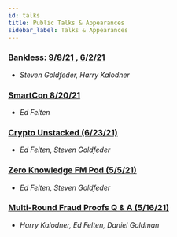 ```yaml
---
id: talks
title: Public Talks & Appearances
sidebar_label: Talks & Appearances
---
```


### Bankless: [9/8/21 ](https://www.youtube.com/watch?v=W33LtejihY8&t=536s), [6/2/21](https://youtu.be/Bv2oKuOg86g?t=735)

- _Steven Goldfeder, Harry Kalodner_

### [SmartCon 8/20/21](https://www.youtube.com/watch?v=YlsxVWTcIgI)

- _Ed Felten_

### [Crypto Unstacked (6/23/21)](https://www.youtube.com/watch?v=xULENuwCkO0)

- _Ed Felten, Steven Goldfeder_

### [Zero Knowledge FM Pod (5/5/21)](https://zeroknowledge.fm/179-2/)

- _Ed Felten, Steven Goldfeder_

### [Multi-Round Fraud Proofs Q & A (5/16/21)](https://www.youtube.com/watch?v=NxvGatp9dIE)

- _Harry Kalodner, Ed Felten, Daniel Goldman_
